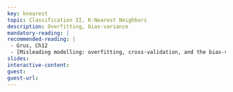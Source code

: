 ```yaml
---
key: knearest
topic: Classification II, K-Nearest Neighbors
description: Overfitting, bias-variance
mandatory-reading: | 
recommended-reading: | 
 - Grus, Ch12
 - [Misleading modelling: overfitting, cross-validation, and the bias-variance trade-off](https://blog.cambridgecoding.com/2016/03/24/misleading-modelling-overfitting-cross-validation-and-the-bias-variance-trade-off/)
slides: 
interactive-content:
guest:
guest-url:
---
```







